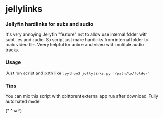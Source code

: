 # jellylinks
### Jellyfin hardlinks for subs and audio
It's very annoying Jellyfin "feature" not to allow use internal folder with subtitles and audio. So script just make hardlinks from internal folder to main video file. Veery helpful for anime and video with multiple audio tracks.

### Usage
Just run script and path like : `python3 jellylinks.py '/path/to/folder'` 

### Tips
You can mix this script with qbittorent external app run after download. Fully automated mode!

(* ^ ω ^)
